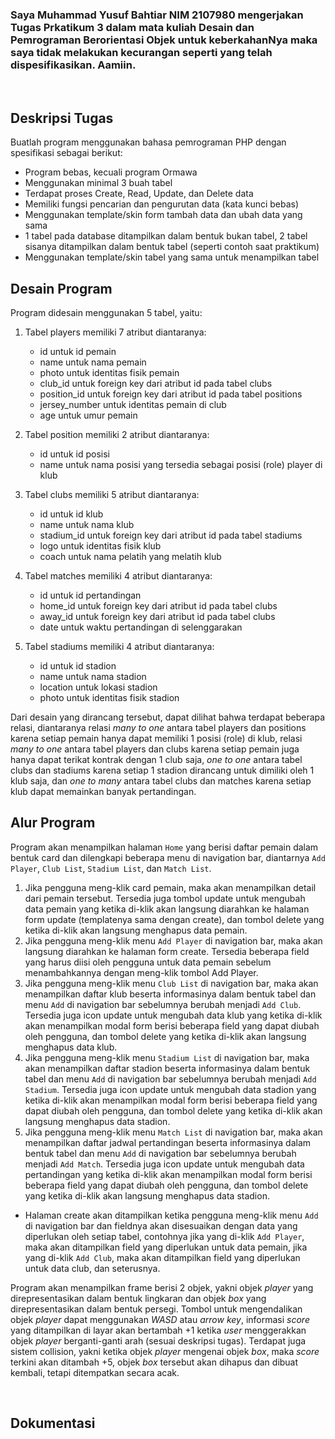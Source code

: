 ### Saya Muhammad Yusuf Bahtiar NIM 2107980 mengerjakan Tugas Prkatikum 3 dalam mata kuliah Desain dan Pemrograman Berorientasi Objek untuk keberkahanNya maka saya tidak melakukan kecurangan seperti yang telah dispesifikasikan. Aamiin.

<br>

## Deskripsi Tugas

Buatlah program menggunakan bahasa pemrograman PHP dengan spesifikasi sebagai berikut:

- Program bebas, kecuali program Ormawa
- Menggunakan minimal 3 buah tabel
- Terdapat proses Create, Read, Update, dan Delete data
- Memiliki fungsi pencarian dan pengurutan data (kata kunci bebas)
- Menggunakan template/skin form tambah data dan ubah data yang sama
- 1 tabel pada database ditampilkan dalam bentuk bukan tabel, 2 tabel sisanya ditampilkan dalam bentuk tabel (seperti contoh saat praktikum)
- Menggunakan template/skin tabel yang sama untuk menampilkan tabel
  <br>

## Desain Program

Program didesain menggunakan 5 tabel, yaitu:

1. Tabel players memiliki 7 atribut diantaranya:

   - id untuk id pemain
   - name untuk nama pemain
   - photo untuk identitas fisik pemain
   - club_id untuk foreign key dari atribut id pada tabel clubs
   - position_id untuk foreign key dari atribut id pada tabel positions
   - jersey_number untuk identitas pemain di club
   - age untuk umur pemain

2. Tabel position memiliki 2 atribut diantaranya:

   - id untuk id posisi
   - name untuk nama posisi yang tersedia sebagai posisi (role) player di klub

3. Tabel clubs memiliki 5 atribut diantaranya:

   - id untuk id klub
   - name untuk nama klub
   - stadium_id untuk foreign key dari atribut id pada tabel stadiums
   - logo untuk identitas fisik klub
   - coach untuk nama pelatih yang melatih klub

4. Tabel matches memiliki 4 atribut diantaranya:

   - id untuk id pertandingan
   - home_id untuk foreign key dari atribut id pada tabel clubs
   - away_id untuk foreign key dari atribut id pada tabel clubs
   - date untuk waktu pertandingan di selenggarakan

5. Tabel stadiums memiliki 4 atribut diantaranya:

   - id untuk id stadion
   - name untuk nama stadion
   - location untuk lokasi stadion
   - photo untuk identitas fisik stadion

Dari desain yang dirancang tersebut, dapat dilihat bahwa terdapat beberapa relasi, diantaranya relasi _many to one_ antara tabel players dan positions karena setiap pemain hanya dapat memiliki 1 posisi (role) di klub, relasi _many to one_ antara tabel players dan clubs karena setiap pemain juga hanya dapat terikat kontrak dengan 1 club saja, _one to one_ antara tabel clubs dan stadiums karena setiap 1 stadion dirancang untuk dimiliki oleh 1 klub saja, dan _one to many_ antara tabel clubs dan matches karena setiap klub dapat memainkan banyak pertandingan.
<br>

## Alur Program

Program akan menampilkan halaman `Home` yang berisi daftar pemain dalam bentuk card dan dilengkapi beberapa menu di navigation bar, diantarnya `Add Player`, `Club List`, `Stadium List`, dan `Match List`.

1. Jika pengguna meng-klik card pemain, maka akan menampilkan detail dari pemain tersebut. Tersedia juga tombol update untuk mengubah data pemain yang ketika di-klik akan langsung diarahkan ke halaman form update (templatenya sama dengan create), dan tombol delete yang ketika di-klik akan langsung menghapus data pemain.
2. Jika pengguna meng-klik menu `Add Player` di navigation bar, maka akan langsung diarahkan ke halaman form create. Tersedia beberapa field yang harus diisi oleh pengguna untuk data pemain sebelum menambahkannya dengan meng-klik tombol Add Player.
3. Jika pengguna meng-klik menu `Club List` di navigation bar, maka akan menampilkan daftar klub beserta informasinya dalam bentuk tabel dan menu `Add` di navigation bar sebelumnya berubah menjadi `Add Club`. Tersedia juga icon update untuk mengubah data klub yang ketika di-klik akan menampilkan modal form berisi beberapa field yang dapat diubah oleh pengguna, dan tombol delete yang ketika di-klik akan langsung menghapus data klub.
4. Jika pengguna meng-klik menu `Stadium List` di navigation bar, maka akan menampilkan daftar stadion beserta informasinya dalam bentuk tabel dan menu `Add` di navigation bar sebelumnya berubah menjadi `Add Stadium`. Tersedia juga icon update untuk mengubah data stadion yang ketika di-klik akan menampilkan modal form berisi beberapa field yang dapat diubah oleh pengguna, dan tombol delete yang ketika di-klik akan langsung menghapus data stadion.
5. Jika pengguna meng-klik menu `Match List` di navigation bar, maka akan menampilkan daftar jadwal pertandingan beserta informasinya dalam bentuk tabel dan menu `Add` di navigation bar sebelumnya berubah menjadi `Add Match`. Tersedia juga icon update untuk mengubah data pertandingan yang ketika di-klik akan menampilkan modal form berisi beberapa field yang dapat diubah oleh pengguna, dan tombol delete yang ketika di-klik akan langsung menghapus data stadion.

- Halaman create akan ditampilkan ketika pengguna meng-klik menu `Add` di navigation bar dan fieldnya akan disesuaikan dengan data yang diperlukan oleh setiap tabel, contohnya jika yang di-klik `Add Player`, maka akan ditampilkan field yang diperlukan untuk data pemain, jika yang di-klik `Add Club`, maka akan ditampilkan field yang diperlukan untuk data club, dan seterusnya.

Program akan menampilkan frame berisi 2 objek, yakni objek _player_ yang direpresentasikan dalam bentuk lingkaran dan objek _box_ yang direpresentasikan dalam bentuk persegi. Tombol untuk mengendalikan objek _player_ dapat menggunakan _WASD_ atau _arrow key_, informasi _score_ yang ditampilkan di layar akan bertambah +1 ketika _user_ menggerakkan objek _player_ berganti-ganti arah (sesuai deskripsi tugas). Terdapat juga sistem collision, yakni ketika objek _player_ mengenai objek _box_, maka _score_ terkini akan ditambah +5, objek _box_ tersebut akan dihapus dan dibuat kembali, tetapi ditempatkan secara acak.

<br>

## Dokumentasi
